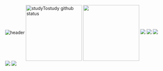 ![header](https://capsule-render.vercel.app/api?type=waving&color=gradient&height=250&section=header&text=studyTOstudy&fontSize=90)
<a href="https://github.com/studyToStudy"><img align="center" style="height:180px" src="https://github-readme-stats.vercel.app/api?username=studyToStudy&show_icons=true&include_all_commits=true&theme=nord&hide_border=true" alt="studyTostudy github status" /></a>
<a href="https://github.com/imysh578"><img align="center" style="height:180px" src="https://github-readme-stats.vercel.app/api/top-langs/?username=imysh578&layout=compact&theme=nord&hide_border=true" /></a> 
<img src="https://img.shields.io/badge/CSS3-1572B6?style=flat-square&logo=CSS3&logoColor=white"/> </t>
<img src="https://img.shields.io/badge/HTML5-E34F26?style=flat-square&logo=HTML5&logoColor=white"/> 
<img src="https://img.shields.io/badge/JavaScript-F7DF1E?style=flat-square&logo=JavaScript&logoColor=white"/>
<img src="https://img.shields.io/badge/Node.js-339933?style=flat-square&logo=Node.js&logoColor=white"/>
<img src="https://img.shields.io/badge/React-3776AB?style=flat-square&logo=React&logoColor=white"/>

